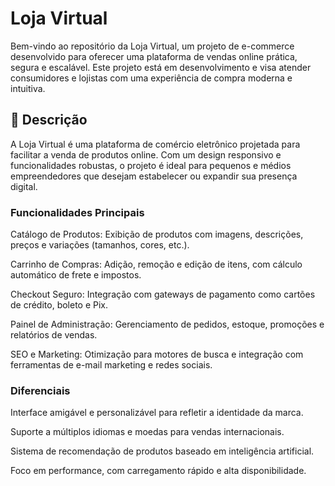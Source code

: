 <h1>Loja Virtual</h1>

Bem-vindo ao repositório da Loja Virtual, um projeto de e-commerce desenvolvido para oferecer uma plataforma de vendas online prática, segura e escalável. Este projeto está em desenvolvimento e visa atender consumidores e lojistas com uma experiência de compra moderna e intuitiva.

<h2>📖 Descrição</h2>

A Loja Virtual é uma plataforma de comércio eletrônico projetada para facilitar a venda de produtos online. Com um design responsivo e funcionalidades robustas, o projeto é ideal para pequenos e médios empreendedores que desejam estabelecer ou expandir sua presença digital.


<h3>Funcionalidades Principais</h3>  

Catálogo de Produtos: Exibição de produtos com imagens, descrições, preços e variações (tamanhos, cores, etc.).



Carrinho de Compras: Adição, remoção e edição de itens, com cálculo automático de frete e impostos.



Checkout Seguro: Integração com gateways de pagamento como cartões de crédito, boleto e Pix.



Painel de Administração: Gerenciamento de pedidos, estoque, promoções e relatórios de vendas.



SEO e Marketing: Otimização para motores de busca e integração com ferramentas de e-mail marketing e redes sociais.



<h3>Diferenciais</h3>

Interface amigável e personalizável para refletir a identidade da marca.



Suporte a múltiplos idiomas e moedas para vendas internacionais.



Sistema de recomendação de produtos baseado em inteligência artificial.



Foco em performance, com carregamento rápido e alta disponibilidade.
